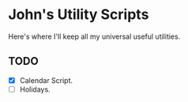 John's Utility Scripts
======================

Here's where I'll keep all my universal useful utilities.

## TODO
- [x] Calendar Script.
- [ ] Holidays.
